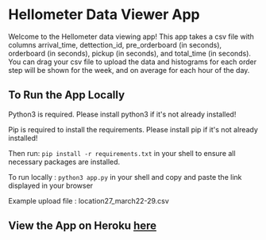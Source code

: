 # Hellometer Data Viewer App
Welcome to the Hellometer data viewing app! This app takes a csv file with columns arrival_time, dettection_id, pre_orderboard (in seconds), orderboard (in seconds), pickup (in seconds), and total_time (in seconds). You can drag your csv file to upload the data and histograms for each order step will be shown for the week, and on average for each hour of the day.

## To Run the App Locally
Python3 is required. Please install python3 if it's not already installed!

Pip is required to install the requirements. Please install pip if it's not already installed!

Then run: `pip install -r requirements.txt` in your shell to ensure all necessary packages are installed.

To run locally : `python3 app.py` in your shell and copy and paste the link displayed in your browser

Example upload file : location27_march22-29.csv

## View the App on Heroku [here](https://afternoon-chamber-81859.herokuapp.com/)

